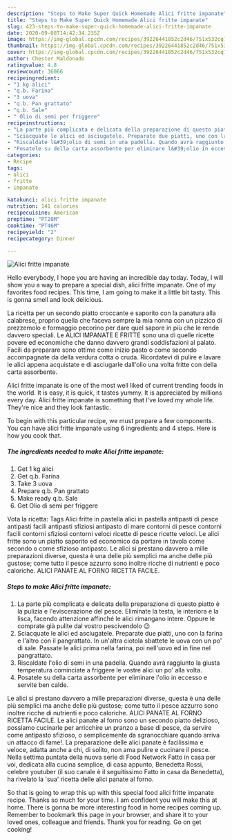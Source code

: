 ```yaml
---
description: "Steps to Make Super Quick Homemade Alici fritte impanate"
title: "Steps to Make Super Quick Homemade Alici fritte impanate"
slug: 423-steps-to-make-super-quick-homemade-alici-fritte-impanate
date: 2020-09-08T14:42:34.235Z
image: https://img-global.cpcdn.com/recipes/39226441852c2d46/751x532cq70/alici-fritte-impanate-recipe-main-photo.jpg
thumbnail: https://img-global.cpcdn.com/recipes/39226441852c2d46/751x532cq70/alici-fritte-impanate-recipe-main-photo.jpg
cover: https://img-global.cpcdn.com/recipes/39226441852c2d46/751x532cq70/alici-fritte-impanate-recipe-main-photo.jpg
author: Chester Maldonado
ratingvalue: 4.8
reviewcount: 36066
recipeingredient:
- "1 kg alici"
- "q.b. Farina"
- "3 uova"
- "q.b. Pan grattato"
- "q.b. Sale"
- " Olio di semi per friggere"
recipeinstructions:
- "La parte più complicata e delicata della preparazione di questo piatto è la pulizia e l&#39;eviscerazione del pesce. Eliminate la testa, le interiora e la lisca, facendo attenzione affinché le alici rimangano intere. Oppure le comprate già pulite dal vostro pescivendolo 😉"
- "Sciacquate le alici ed asciugatele. Preparate due piatti, uno con la farina e l&#39;altro con il pangrattato. In un&#39;altra ciotola sbattete le uova con un po&#39; di sale. Passate le alici prima nella farina, poi nell&#39;uovo ed in fine nel pangrattato."
- "Riscaldate l&#39;olio di semi in una padella. Quando avrà raggiunto la giusta temperatura cominciate a friggere le vostre alici un po&#39; alla volta."
- "Posatele su della carta assorbente per eliminare l&#39;olio in eccesso e servite ben calde."
categories:
- Recipe
tags:
- alici
- fritte
- impanate

katakunci: alici fritte impanate 
nutrition: 141 calories
recipecuisine: American
preptime: "PT28M"
cooktime: "PT46M"
recipeyield: "2"
recipecategory: Dinner

---
```



![Alici fritte impanate](https://img-global.cpcdn.com/recipes/39226441852c2d46/751x532cq70/alici-fritte-impanate-recipe-main-photo.jpg)

Hello everybody, I hope you are having an incredible day today. Today, I will show you a way to prepare a special dish, alici fritte impanate. One of my favorites food recipes. This time, I am going to make it a little bit tasty. This is gonna smell and look delicious.

La ricetta per un secondo piatto croccante e saporito con la panatura alla calabrese, proprio quella che faceva sempre la mia nonna con un pizzico di prezzemolo e formaggio pecorino per dare quel sapore in più che le rende davvero speciali. Le ALICI IMPANATE E FRITTE sono una di quelle ricette povere ed economiche che danno davvero grandi soddisfazioni al palato. Facili da preparare sono ottime come inizio pasto o come secondo accompagnate da della verdura cotta o cruda. Ricordatevi di pulire e lavare le alici appena acquistate e di asciugarle dall&#39;olio una volta fritte con della carta assorbente.

Alici fritte impanate is one of the most well liked of current trending foods in the world. It is easy, it is quick, it tastes yummy. It is appreciated by millions every day. Alici fritte impanate is something that I've loved my whole life. They're nice and they look fantastic.


To begin with this particular recipe, we must prepare a few components. You can have alici fritte impanate using 6 ingredients and 4 steps. Here is how you cook that.

<!--inarticleads1-->

##### The ingredients needed to make Alici fritte impanate:

1. Get 1 kg alici
1. Get q.b. Farina
1. Take 3 uova
1. Prepare q.b. Pan grattato
1. Make ready q.b. Sale
1. Get  Olio di semi per friggere


Vota la ricetta: Tags Alici fritte in pastella alici in pastella antipasti di pesce antipasti facili antipasti sfiziosi antipasto di mare contorni di pesce contorni facili contorni sfiziosi contorni veloci ricette di pesce ricette veloci. Le alici fritte sono un piatto saporito ed economico da portare in tavola come secondo o come sfizioso antipasto. Le alici si prestano davvero a mille preparazioni diverse, questa è una delle più semplici ma anche delle più gustose; come tutto il pesce azzurro sono inoltre ricche di nutrienti e poco caloriche. ALICI PANATE AL FORNO RICETTA FACILE. 

<!--inarticleads2-->

##### Steps to make Alici fritte impanate:

1. La parte più complicata e delicata della preparazione di questo piatto è la pulizia e l&#39;eviscerazione del pesce. Eliminate la testa, le interiora e la lisca, facendo attenzione affinché le alici rimangano intere. Oppure le comprate già pulite dal vostro pescivendolo 😉
1. Sciacquate le alici ed asciugatele. Preparate due piatti, uno con la farina e l&#39;altro con il pangrattato. In un&#39;altra ciotola sbattete le uova con un po&#39; di sale. Passate le alici prima nella farina, poi nell&#39;uovo ed in fine nel pangrattato.
1. Riscaldate l&#39;olio di semi in una padella. Quando avrà raggiunto la giusta temperatura cominciate a friggere le vostre alici un po&#39; alla volta.
1. Posatele su della carta assorbente per eliminare l&#39;olio in eccesso e servite ben calde.


Le alici si prestano davvero a mille preparazioni diverse, questa è una delle più semplici ma anche delle più gustose; come tutto il pesce azzurro sono inoltre ricche di nutrienti e poco caloriche. ALICI PANATE AL FORNO RICETTA FACILE. Le alici panate al forno sono un secondo piatto delizioso, possiamo cucinarle per arricchire un pranzo a base di pesce, da servire come antipasto sfizioso, o semplicemente da sgranocchiare quando arriva un attacco di fame!. La preparazione delle alici panate è facilissima e veloce, adatta anche a chi, di solito, non ama pulire e cucinare il pesce. Nella settima puntata della nuova serie di Food Network Fatto in casa per voi, dedicata alla cucina semplice, di casa appunto, Benedetta Rossi, celebre youtuber (il suo canale è il seguitissimo Fatto in casa da Benedetta), ha rivelato la &#39;sua&#39; ricetta delle alici panate al forno. 

So that is going to wrap this up with this special food alici fritte impanate recipe. Thanks so much for your time. I am confident you will make this at home. There is gonna be more interesting food in home recipes coming up. Remember to bookmark this page in your browser, and share it to your loved ones, colleague and friends. Thank you for reading. Go on get cooking!
